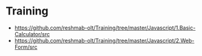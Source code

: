 
# Training

* https://github.com/reshmab-olt/Training/tree/master/Javascript/1.Basic-Calculator/src
* https://github.com/reshmab-olt/Training/tree/master/Javascript/2.Web-Form/src